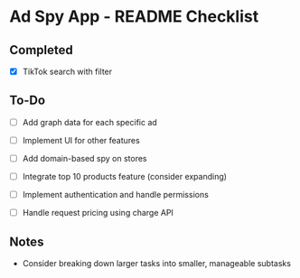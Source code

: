 # Ad Spy App - README Checklist

## Completed
- [x] TikTok search with filter

## To-Do
- [ ] Add graph data for each specific ad
- [ ] Implement UI for other features
- [ ] Add domain-based spy on stores
- [ ] Integrate top 10 products feature (consider expanding)
- [ ] Implement authentication and handle permissions
- [ ] Handle request pricing using charge API


## Notes
- Consider breaking down larger tasks into smaller, manageable subtasks
